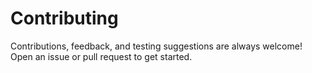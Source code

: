 # Contributing

Contributions, feedback, and testing suggestions are always welcome!
Open an issue or pull request to get started.
